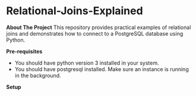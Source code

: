 # Relational-Joins-Explained

**About The Project**
This repository provides practical examples of relational joins and demonstrates how to connect to a PostgreSQL database using Python.

**Pre-requisites**
- You should have python  version 3 installed in your system.
- You should have postgresql installed. Make sure an instance is running in the background.

**Setup**
